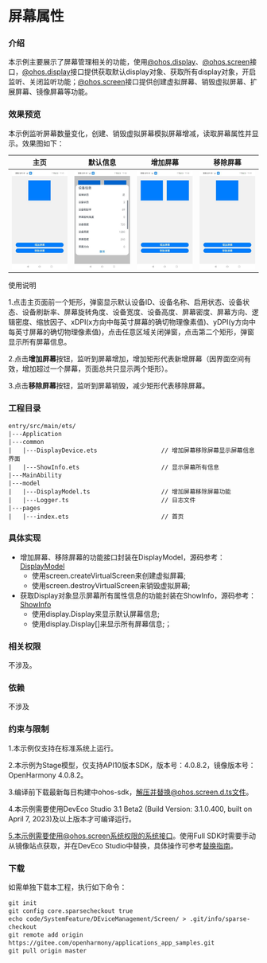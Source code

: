 # 屏幕属性

### 介绍

本示例主要展示了屏幕管理相关的功能，使用[@ohos.display](https://gitee.com/openharmony/docs/blob/master/zh-cn/application-dev/reference/apis/js-apis-display.md)、[@ohos.screen](https://gitee.com/openharmony/docs/blob/master/zh-cn/application-dev/reference/apis/js-apis-screen.md)接口，[@ohos.display](https://gitee.com/openharmony/docs/blob/master/zh-cn/application-dev/reference/apis/js-apis-display.md)接口提供获取默认display对象、获取所有display对象，开启监听、关闭监听功能；[@ohos.screen](https://gitee.com/openharmony/docs/blob/master/zh-cn/application-dev/reference/apis/js-apis-screen.md)接口提供创建虚拟屏幕、销毁虚拟屏幕、扩展屏幕、镜像屏幕等功能。

### 效果预览

本示例监听屏幕数量变化，创建、销毁虚拟屏幕模拟屏幕增减，读取屏幕属性并显示。效果图如下：

| 主页                              | 默认信息                                | 增加屏幕                        | 移除屏幕                           |
| --------------------------------- | --------------------------------------- | ------------------------------- | ---------------------------------- |
| ![](screenshots/device/index.png) | ![](screenshots/device/defaultInfo.png) | ![](screenshots/device/add.png) | ![](screenshots/device/remove.png) |

使用说明

1.点击主页面前一个矩形，弹窗显示默认设备ID、设备名称、启用状态、设备状态、设备刷新率、屏幕旋转角度、设备宽度、设备高度、屏幕密度、屏幕方向、逻辑密度、缩放因子、xDPI(x方向中每英寸屏幕的确切物理像素值)、yDPI(y方向中每英寸屏幕的确切物理像素值)，点击任意区域关闭弹窗，点击第二个矩形，弹窗显示所有屏幕信息。

2.点击**增加屏幕**按钮，监听到屏幕增加，增加矩形代表新增屏幕（因界面空间有效，增加超过一个屏幕，页面总共只显示两个矩形）。

3.点击**移除屏幕**按钮，监听到屏幕销毁，减少矩形代表移除屏幕。

### 工程目录

```
entry/src/main/ets/
|---Application
|---common
|   |---DisplayDevice.ets                  // 增加屏幕移除屏幕显示屏幕信息界面
|   |---ShowInfo.ets                       // 显示屏幕所有信息
|---MainAbility
|---model
|   |---DisplayModel.ts                    // 增加屏幕移除屏幕功能
|   |---Logger.ts                          // 日志文件
|---pages
|   |---index.ets                          // 首页
```

### 具体实现

- 增加屏幕、移除屏幕的功能接口封装在DisplayModel，源码参考：[DisplayModel](code/SystemFeature/DeviceManagement/Screen/entry/src/main/ets/model/DisplayModel.ts)
  - 使用screen.createVirtualScreen来创建虚拟屏幕;
  - 使用screen.destroyVirtualScreen来销毁虚拟屏幕;
- 获取Display对象显示屏幕所有属性信息的功能封装在ShowInfo，源码参考：[ShowInfo](code/SystemFeature/DeviceManagement/Screen/entry/src/main/ets/common/ShowInfo.ets)
  - 使用display.Display来显示默认屏幕信息;
  - 使用display.Display[]来显示所有屏幕信息;；

### 相关权限

不涉及。

### 依赖

不涉及

### 约束与限制

1.本示例仅支持在标准系统上运行。

2.本示例为Stage模型，仅支持API10版本SDK，版本号：4.0.8.2，镜像版本号：OpenHarmony 4.0.8.2。

3.编译前下载最新每日构建中ohos-sdk，解压并替换@ohos.screen.d.ts文件。

4.本示例需要使用DevEco Studio 3.1 Beta2 (Build Version: 3.1.0.400, built on April 7, 2023)及以上版本才可编译运行。

5.本示例需要使用@ohos.screen系统权限的系统接口。使用Full SDK时需要手动从镜像站点获取，并在DevEco Studio中替换，具体操作可参考[替换指南](https://docs.openharmony.cn/pages/v3.2/zh-cn/application-dev/quick-start/full-sdk-switch-guide.md/)。

### 下载

如需单独下载本工程，执行如下命令：
```
git init
git config core.sparsecheckout true
echo code/SystemFeature/DEviceManagement/Screen/ > .git/info/sparse-checkout
git remote add origin https://gitee.com/openharmony/applications_app_samples.git
git pull origin master

```